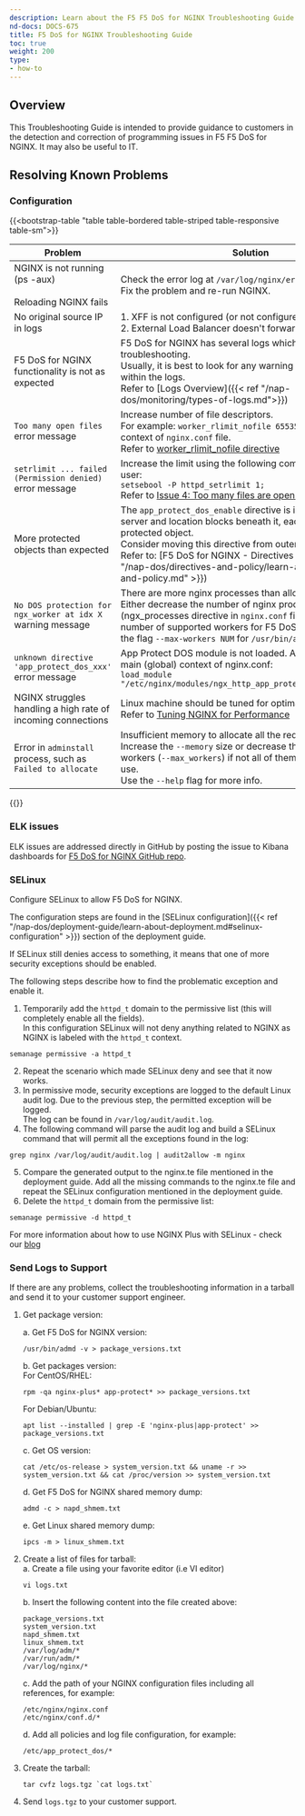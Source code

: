 ```yaml
---
description: Learn about the F5 F5 DoS for NGINX Troubleshooting Guide.
nd-docs: DOCS-675
title: F5 DoS for NGINX Troubleshooting Guide
toc: true
weight: 200
type:
- how-to
---
```


## Overview

This Troubleshooting Guide is intended to provide guidance to customers in the detection and correction of programming issues in F5 F5 DoS for NGINX. It may also be useful to IT.

## Resolving Known Problems

### Configuration

{{<bootstrap-table "table table-bordered table-striped table-responsive table-sm">}}

|Problem|Solution|
|-------|--------|
| NGINX is not running (ps -aux) <br><br> Reloading NGINX fails| Check the error log at `/var/log/nginx/error.log`. <br> Fix the problem and re-run NGINX.|
| No original source IP in logs|1. XFF is not configured (or not configured correctly) <br>2. External Load Balancer doesn't forward XFF |
| F5 DoS for NGINX functionality is not as expected| F5 DoS for NGINX has several logs which can be used for troubleshooting. <br> Usually, it is best to look for any warning or error messages within the logs. <br> Refer to [Logs Overview]({{< ref "/nap-dos/monitoring/types-of-logs.md">}})|
| `Too many open files` error message | Increase number of file descriptors. <br> For example: `worker_rlimit_nofile 65535;` in the main context of `nginx.conf` file. <br> Refer to [worker_rlimit_nofile directive](https://www.nginx.com/blog/using-nginx-plus-with-selinux/) |
| `setrlimit ... failed (Permission denied)` error message | Increase the limit using the following command as the root user:<br> `setsebool -P httpd_setrlimit 1;` <br> Refer to [Issue 4: Too many files are open Error](https://www.nginx.com/blog/using-nginx-plus-with-selinux/#Issue-4:-%3Ccode%3EToo-many-files-are-open%3C/code%3E-Error) |
| More protected objects than expected | The `app_protect_dos_enable` directive is inherited by all server and location blocks beneath it, each block will be a protected object. <br> Consider moving this directive from outer to inner block. <br> Refer to: [F5 DoS for NGINX - Directives and Policy]({{< ref "/nap-dos/directives-and-policy/learn-about-directives-and-policy.md" >}}) |
| `No DOS protection for ngx_worker at idx X` warning message | There are more nginx processes than allowed. <br> Either decrease the number of nginx processes (ngx_processes directive in `nginx.conf` file) or increase the number of supported workers for F5 DoS for NGINX using the flag `--max-workers NUM` for `/usr/bin/adminstall`. |
| `unknown directive 'app_protect_dos_xxx'` error message | App Protect DOS module is not loaded. Add this line to the main (global) context of nginx.conf: <br>  `load_module "/etc/nginx/modules/ngx_http_app_protect_dos_module.so";` |
| NGINX struggles handling a high rate of incoming connections | Linux machine should be tuned for optimal performance. <br> Refer to [Tuning NGINX for Performance](https://www.nginx.com/blog/tuning-nginx/) |
| Error in `adminstall` process, such as `Failed to allocate` | Insufficient memory to allocate all the required resources. <br> Increase the `--memory` size or decrease the number of nginx workers (`--max_workers`) if not all of them are going to be in use. <br> Use the `--help` flag for more info. |

{{</bootstrap-table>}}

### ELK issues

ELK issues are addressed directly in GitHub by posting the issue to Kibana dashboards for [F5 DoS for NGINX GitHub repo](https://github.com/f5devcentral/nap-dos-elk-dashboards).

### SELinux

Configure SELinux to allow F5 DoS for NGINX.

The configuration steps are found in the [SELinux configuration]({{< ref "/nap-dos/deployment-guide/learn-about-deployment.md#selinux-configuration" >}}) section of the deployment guide.

If SELinux still denies access to something, it means that one of more security exceptions should be enabled.

The following steps describe how to find the problematic exception and enable it.

1. Temporarily add the `httpd_t` domain to the permissive list (this will completely enable all the fields). <br> In this configuration SELinux will not deny anything related to NGINX as NGINX is labeled with the `httpd_t` context. <br>

```shell
semanage permissive -a httpd_t
```

2. Repeat the scenario which made SELinux deny and see that it now works.
3. In permissive mode, security exceptions are logged to the default Linux audit log.
Due to the previous step, the permitted exception will be logged.<br>
The log can be found in `/var/log/audit/audit.log`.
4. The following command will parse the audit log and build a SELinux command that will permit all the exceptions found in the log:

```shell
grep nginx /var/log/audit/audit.log | audit2allow -m nginx
```

5. Compare the generated output to the nginx.te file mentioned in the deployment guide.
Add all the missing commands to the nginx.te file and repeat the SELinux configuration mentioned in the deployment guide.
6. Delete the `httpd_t` domain from the permissive list:

```shell
semanage permissive -d httpd_t
```

For more information about how to use NGINX Plus with SELinux - check our [blog](https://www.nginx.com/blog/using-nginx-plus-with-selinux/)

### Send Logs to Support

If there are any problems, collect the troubleshooting information in a tarball and send it to your customer support engineer.

1. Get package version:

   a. Get F5 DoS for NGINX version:<br>

   ```shell
   /usr/bin/admd -v > package_versions.txt
   ```

   b. Get packages version:<br>For CentOS/RHEL:<br>

   ```shell
   rpm -qa nginx-plus* app-protect* >> package_versions.txt
   ```

   For Debian/Ubuntu:<br>

   ```shell
   apt list --installed | grep -E 'nginx-plus|app-protect' >> package_versions.txt
   ```

   c. Get OS version:<br>

   ```shell
   cat /etc/os-release > system_version.txt && uname -r >> system_version.txt && cat /proc/version >> system_version.txt
   ```

   d. Get F5 DoS for NGINX shared memory dump:<br>

   ```shell
   admd -c > napd_shmem.txt
   ```

   e. Get Linux shared memory dump:<br>

   ```shell
   ipcs -m > linux_shmem.txt
   ```

2. Create a list of files for tarball:<br>
   a. Create a file using your favorite editor (i.e VI editor)<br>

   ```shell
   vi logs.txt
   ```

   b. Insert the following content into the file created above:<br>

   ```shell
   package_versions.txt
   system_version.txt
   napd_shmem.txt
   linux_shmem.txt
   /var/log/adm/*
   /var/run/adm/*
   /var/log/nginx/*
   ```

   c. Add the path of your NGINX configuration files including all references, for example:<br>

   ```shell
   /etc/nginx/nginx.conf
   /etc/nginx/conf.d/*
   ```

   d. Add all policies and log file configuration, for example:<br>

   ```shell
   /etc/app_protect_dos/*
   ```

3. Create the tarball:

   ```shell
   tar cvfz logs.tgz `cat logs.txt`
   ```

4. Send `logs.tgz` to your customer support.
